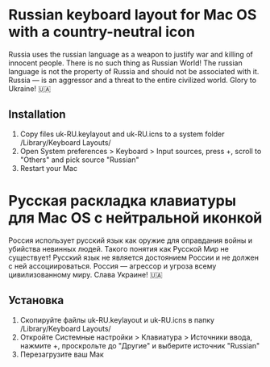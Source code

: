 # Russian keyboard layout for Mac OS with a country-neutral icon

Russia uses the russian language as a weapon to justify war and killing of innocent people. There is no such thing as Russian World! The russian language is not the property of Russia and should not be associated with it. Russia — is an aggressor and a threat to the entire civilized world. Glory to Ukraine! 🇺🇦

## Installation

1. Copy files uk-RU.keylayout and uk-RU.icns to a system folder /Library/Keyboard Layouts/
2. Open System preferences > Keyboard > Input sources, press +, scroll to "Others" and pick source "Russian"
3. Restart your Mac

# Русская раскладка клавиатуры для Mac OS с нейтральной иконкой

Россия использует русский язык как оружие для оправдания войны и убийства невинных людей. Такого понятия как Русской Мир не существует! Русский язык не является достоянием России и не должен с ней ассоциироваться. Россия — агрессор и угроза всему цивилизованному миру. Слава Украине! 🇺🇦

## Установка

1. Скопируйте файлы uk-RU.keylayout и uk-RU.icns в папку /Library/Keyboard Layouts/
2. Откройте Системные настройки > Клавиатура > Источники ввода, нажмите +, проскрольте до "Другие" и выберите источник "Russian"
3. Перезагрузите ваш Мак

